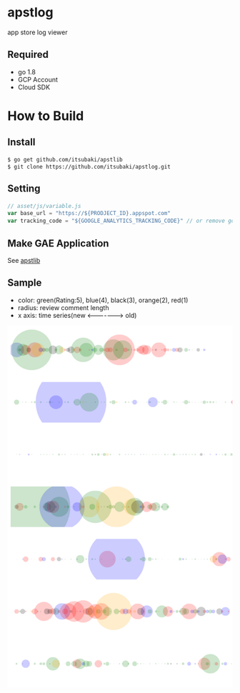 # apstlog
app store log viewer

## Required

- go 1.8
- GCP Account
- Cloud SDK

# How to Build

## Install

```console
$ go get github.com/itsubaki/apstlib
$ git clone https://github.com/itsubaki/apstlog.git
```

## Setting

```javascript
// asset/js/variable.js
var base_url = "https://${PRODJECT_ID}.appspot.com"
var tracking_code = "${GOOGLE_ANALYTICS_TRACKING_CODE}" // or remove google analytics snippet
```

## Make GAE Application

See [apstlib](https://github.com/itsubaki/apstlib.git)

## Sample

 - color: green(Rating:5), blue(4), black(3), orange(2), red(1)
 - radius: review comment length
 - x axis: time series(new <-------> old)


![](./sample.png)
